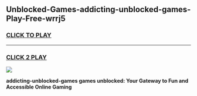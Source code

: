
## Unblocked-Games-addicting-unblocked-games-Play-Free-wrrj5
<h3>
<a href="https://premium76.site?title=addicting-unblocked-games&ref=23A">CLICK TO PLAY</a></h3>
<hr>

<h3>
<a href="https://premium76.site?title=addicting-unblocked-games&ref=23A">CLICK 2 PLAY</a>
  
</h3>

<a href="https://premium76.site?title=addicting-unblocked-games&ref=23A"><img src="https://clearcache.store/games.png"></a>


**addicting-unblocked-games games unblocked: Your Gateway to Fun and Accessible Online Gaming**
